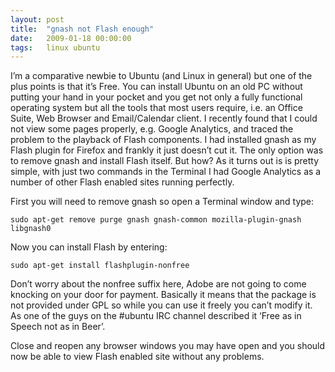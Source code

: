 ```yaml
---
layout: post
title:  "gnash not Flash enough"
date:   2009-01-18 00:00:00
tags:   linux ubuntu
---
```

I’m a comparative newbie to Ubuntu (and Linux in general) but one of the plus points is that it’s Free. You can install Ubuntu on an old PC without putting your hand in your pocket and you get not only a fully functional operating system but all the tools that most users require, i.e. an Office Suite, Web Browser and Email/Calendar client.
I recently found that I could not view some pages properly, e.g. Google Analytics, and traced the problem to the playback of Flash components. I had installed gnash as my Flash plugin for Firefox and frankly it just doesn’t cut it. The only option was to remove gnash and install Flash itself. But how? As it turns out is is pretty simple, with just two commands in the Terminal I had Google Analytics as a number of other Flash enabled sites running perfectly.
<!--more-->
First you will need to remove gnash so open a Terminal window and type:

`sudo apt-get remove purge gnash gnash-common mozilla-plugin-gnash libgnash0`

Now you can install Flash by entering:

`sudo apt-get install flashplugin-nonfree`

Don’t worry about the nonfree suffix here, Adobe are not going to come knocking on your door for payment. Basically it means that the package is not provided under GPL so while you can use it freely you can’t modify it. As one of the guys on the #ubuntu IRC channel described it ‘Free as in Speech not as in Beer’.

Close and reopen any browser windows you may have open and you should now be able to view Flash enabled site without any problems.
